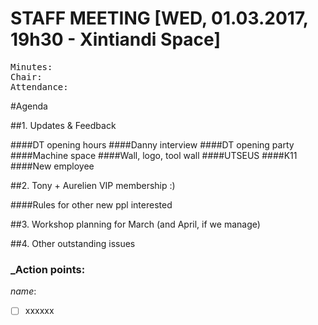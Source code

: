 # STAFF MEETING [WED, 01.03.2017, 19h30 - Xintiandi Space]


<pre>
Minutes: 
Chair: 
Attendance: 
</pre>

#Agenda

##1. Updates & Feedback

####DT opening hours
####Danny interview
####DT opening party
####Machine space
####Wall, logo, tool wall
####UTSEUS 
####K11
####New employee 

##2. Tony + Aurelien VIP membership :)

####Rules for other new ppl interested

##3.  Workshop planning for March (and April, if we manage)

##4.  Other outstanding issues




### _Action points:

*name*: 
- [ ] xxxxxx
